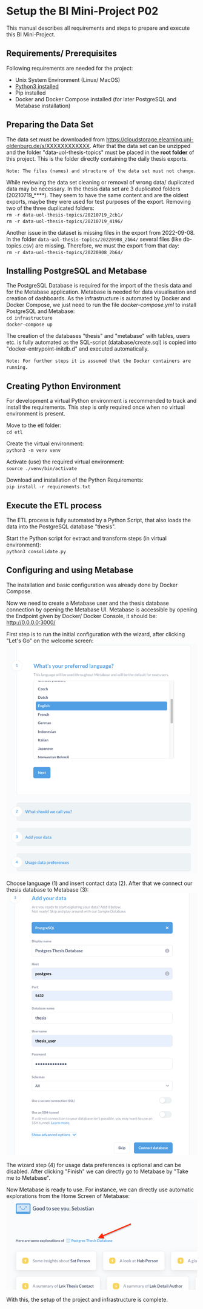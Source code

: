 # Setup the BI Mini-Project P02

This manual describes all requirements and steps to prepare and execute this BI Mini-Project.

## Requirements/ Prerequisites
Following requirements are needed for the project:
* Unix System Environment (Linux/ MacOS)
* [Python3 installed](https://www.python.org/)
* Pip installed
* Docker and Docker Compose installed (for later PostgreSQL and Metabase installation)

## Preparing the Data Set
The data set must be downloaded from https://cloudstorage.elearning.uni-oldenburg.de/s/XXXXXXXXXXXX. After that the data 
set can be unzipped and the folder "data-uol-thesis-topics" must be placed in the **root folder** of this project. This is 
the folder directly containing the daily thesis exports.

`Note: The files (names) and structure of the data set must not change.`

While reviewing the data set cleaning or removal of wrong data/ duplicated data may be necessary.
In the thesis data set are 3 duplicated folders (20210719_****). They seem to have the same content and are the oldest
exports, maybe they were used for test purposes of the export. 
Removing two of the three duplicated folders:\
`rm -r data-uol-thesis-topics/20210719_2cb1/`\
`rm -r data-uol-thesis-topics/20210719_4196/`

Another issue in the dataset is missing files in the export from 2022-09-08. In the folder `data-uol-thesis-topics/20220908_2b64/` 
several files (like db-topics.csv) are missing. Therefore, we must the export from that day:\
`rm -r data-uol-thesis-topics/20220908_2b64/`

## Installing PostgreSQL and Metabase
The PostgreSQL Database is required for the import of the thesis data and for the Metabase application. Metabase is 
needed for data visualisation and creation of dashboards. 
As the infrastructure is automated by Docker and Docker Compose, we just need to run the file _docker-compose.yml_ to install PostgreSQL and Metabase:\
`cd infrastructure`\
`docker-compose up`

The creation of the databases "thesis" and "metabase" with tables, users etc. is fully automated as the SQL-script (database/create.sql) is copied into "docker-entrypoint-initdb.d" and executed automatically.

`Note: For further steps it is assumed that the Docker containers are running.`

## Creating Python Environment
For development a virtual Python environment is recommended to track and install the requirements. This step is only 
required once when no virtual environment is present.

Move to the etl folder:\
`cd etl`

Create the virtual environment:\
`python3 -m venv venv`

Activate (use) the required virtual environment:\
`source ./venv/bin/activate`

Download and installation of the Python Requirements:\
`pip install -r requirements.txt`

## Execute the ETL process
The ETL process is fully automated by a Python Script, that also loads the data into the PostgreSQL database "thesis".

Start the Python script for extract and transform steps (in virtual environment):\
`python3 consolidate.py`

## Configuring and using Metabase
The installation and basic configuration was already done by Docker Compose.

Now we need to create a Metabase user and the thesis database connection by opening the Metabase UI. Metabase is 
accessible by opening the Endpoint given by Docker/ Docker Console, it should be: http://0.0.0.0:3000/

First step is to run the initial configuration with the wizard, after clicking "Let's Go" on the welcome screen:
![Metabase User Config](images/metabase_user_config.png)

Choose language (1) and insert contact data (2). After that we connect our thesis database to Metabase (3):
![Metabase Database Config](images/metabase_database_config.png)

The wizard step (4) for usage data preferences is optional and can be disabled. After clicking "Finish" we can directly
go to Metabase by "Take me to Metabase".

Now Metabase is ready to use. For instance, we can directly use automatic explorations from the Home Screen of Metabase:
![Metabase Explorations](images/metabase_explorations.png)

With this, the setup of the project and infrastructure is complete.
